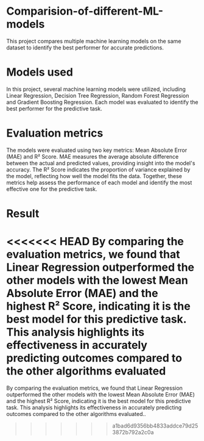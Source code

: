 # Comparision-of-different-ML-models
This project compares multiple machine learning models on the same dataset to identify the best performer for accurate predictions.

# Models used
In this project, several machine learning models were utilized, including Linear Regression, Decision Tree Regression, Random Forest Regression and Gradient Boosting Regression. Each model was evaluated to identify the best performer for the predictive task.

# Evaluation metrics
The models were evaluated using two key metrics: Mean Absolute Error (MAE) and R² Score. MAE measures the average absolute difference between the actual and predicted values, providing insight into the model's accuracy. The R² Score indicates the proportion of variance explained by the model, reflecting how well the model fits the data. Together, these metrics help assess the performance of each model and identify the most effective one for the predictive task.

# Result
<<<<<<< HEAD
By comparing the evaluation metrics, we found that Linear Regression outperformed the other models with the lowest Mean Absolute Error (MAE) and the highest R² Score, indicating it is the best model for this predictive task. This analysis highlights its effectiveness in accurately predicting outcomes compared to the other algorithms evaluated
=======
By comparing the evaluation metrics, we found that Linear Regression outperformed the other models with the lowest Mean Absolute Error (MAE) and the highest R² Score, indicating it is the best model for this predictive task. This analysis highlights its effectiveness in accurately predicting outcomes compared to the other algorithms evaluated..
>>>>>>> a1bad6d9356bb4833addce79d253872b792a2c0a

